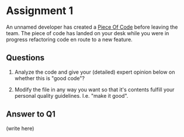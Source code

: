 # Assignment 1

An unnamed developer has created a [Piece Of Code](code.js) before leaving the team. The piece of code has landed on your desk while you were in progress refactoring code en route to a new feature.

## Questions

1. Analyze the code and give your (detailed) expert opinion below on whether this is "good code"?

2. Modify the file in any way you want so that it's contents fulfill your personal quality guidelines. I.e. "make it good".

## Answer to Q1

(write here)
